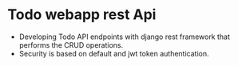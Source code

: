 # Todo webapp rest Api
- Developing Todo API endpoints with django rest framework that performs the CRUD operations.
- Security is based on default and jwt token authentication.
